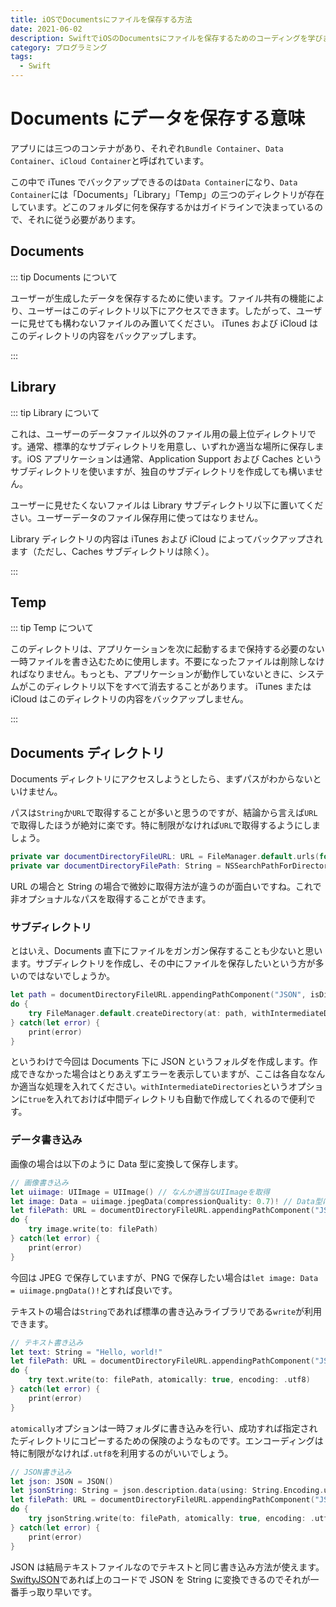 ```yaml
---
title: iOSでDocumentsにファイルを保存する方法
date: 2021-06-02
description: SwiftでiOSのDocumentsにファイルを保存するためのコーディングを学びます
category: プログラミング
tags:
  - Swift
---
```


# Documents にデータを保存する意味

アプリには三つのコンテナがあり、それぞれ`Bundle Container`、`Data Container`、`iCloud Container`と呼ばれています。

この中で iTunes でバックアップできるのは`Data Container`になり、`Data Container`には「Documents」「Library」「Temp」の三つのディレクトリが存在しています。どこのフォルダに何を保存するかはガイドラインで決まっているので、それに従う必要があります。

## Documents

::: tip Documents について

ユーザーが生成したデータを保存するために使います。ファイル共有の機能により、ユーザーはこのディレクトリ以下にアクセスできます。したがって、ユーザーに見せても構わないファイルのみ置いてください。
iTunes および iCloud はこのディレクトリの内容をバックアップします。

:::

## Library

::: tip Library について

これは、ユーザーのデータファイル以外のファイル用の最上位ディレクトリです。通常、標準的なサブディレクトリを用意し、いずれか適当な場所に保存します。iOS アプリケーションは通常、Application Support および Caches というサブディレクトリを使いますが、独自のサブディレクトリを作成しても構いません。

ユーザーに見せたくないファイルは Library サブディレクトリ以下に置いてください。ユーザーデータのファイル保存用に使ってはなりません。

Library ディレクトリの内容は iTunes および iCloud によってバックアップされます（ただし、Caches サブディレクトリは除く）。

:::

## Temp

::: tip Temp について

このディレクトリは、アプリケーションを次に起動するまで保持する必要のない一時ファイルを書き込むために使用します。不要になったファイルは削除しなければなりません。もっとも、アプリケーションが動作していないときに、システムがこのディレクトリ以下をすべて消去することがあります。
iTunes または iCloud はこのディレクトリの内容をバックアップしません。

:::

## Documents ディレクトリ

Documents ディレクトリにアクセスしようとしたら、まずパスがわからないといけません。

パスは`String`か`URL`で取得することが多いと思うのですが、結論から言えば`URL`で取得したほうが絶対に楽です。特に制限がなければ`URL`で取得するようにしましょう。

```swift
private var documentDirectoryFileURL: URL = FileManager.default.urls(for: .documentDirectory, in: .userDomainMask)[0]
private var documentDirectoryFilePath: String = NSSearchPathForDirectoriesInDomains(.documentDirectory, .userDomainMask, true)[0]
```

URL の場合と String の場合で微妙に取得方法が違うのが面白いですね。これで非オプショナルなパスを取得することができます。

### サブディレクトリ

とはいえ、Documents 直下にファイルをガンガン保存することも少ないと思います。サブディレクトリを作成し、その中にファイルを保存したいという方が多いのではないでしょうか。

```swift
let path = documentDirectoryFileURL.appendingPathComponent("JSON", isDirectory: true)
do {
    try FileManager.default.createDirectory(at: path, withIntermediateDirectories: true, attributes: nil)
} catch(let error) {
    print(error)
}
```

というわけで今回は Documents 下に JSON というフォルダを作成します。作成できなかった場合はとりあえずエラーを表示していますが、ここは各自ななんか適当な処理を入れてください。`withIntermediateDirectories`というオプションに`true`を入れておけば中間ディレクトリも自動で作成してくれるので便利です。

### データ書き込み

画像の場合は以下のように Data 型に変換して保存します。

```swift
// 画像書き込み
let uiimage: UIImage = UIImage() // なんか適当なUIImageを取得
let image: Data = uiimage.jpegData(compressionQuality: 0.7)! // Data型に変換
let filePath: URL = documentDirectoryFileURL.appendingPathComponent("JSON/default.jpeg")
do {
    try image.write(to: filePath)
} catch(let error) {
    print(error)
}
```

今回は JPEG で保存していますが、PNG で保存したい場合は`let image: Data = uiimage.pngData()!`とすれば良いです。

テキストの場合は`String`であれば標準の書き込みライブラリである`write`が利用できます。

```swift
// テキスト書き込み
let text: String = "Hello, world!"
let filePath: URL = documentDirectoryFileURL.appendingPathComponent("JSON/default.txt")
do {
    try text.write(to: filePath, atomically: true, encoding: .utf8)
} catch(let error) {
    print(error)
}
```

`atomically`オプションは一時フォルダに書き込みを行い、成功すれば指定されたディレクトリにコピーするための保険のようなものです。エンコーディングは特に制限がなければ`.utf8`を利用するのがいいでしょう。

```swift
// JSON書き込み
let json: JSON = JSON()
let jsonString: String = json.description.data(using: String.Encoding.utf8)!
let filePath: URL = documentDirectoryFileURL.appendingPathComponent("JSON/default.json")
do {
    try jsonString.write(to: filePath, atomically: true, encoding: .utf8)
} catch(let error) {
    print(error)
}
```

JSON は結局テキストファイルなのでテキストと同じ書き込み方法が使えます。[SwiftyJSON](https://github.com/SwiftyJSON/SwiftyJSON)であれば上のコードで JSON を String に変換できるのでそれが一番手っ取り早いです。
